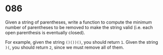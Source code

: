 [_metadata_:number]:-      "86"
[_metadata_:difficulty]:-  "Medium"
[_metadata_:asker]:-       "Google"
[_metadata_:tags]:-        "parse"

# 086

Given a string of parentheses, write a function to compute the minimum number of parentheses to be removed to make the string valid (i.e. each open parenthesis is eventually closed).

For example, given the string `()())()`, you should return `1`. Given the string `)(`, you should return `2`, since we must remove all of them.
